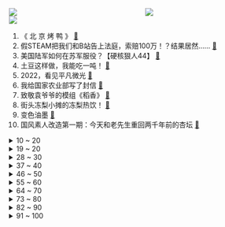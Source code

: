 <div >
	<a style="float:left;width:55%;" href = "https://github.com/anuraghazra/github-readme-stats">
	 <img src = "https://github-readme-stats.vercel.app/api?username=iuuuuuaena&theme=buefy&show_icons=true"/>
	</a>
	<a  style="float:right;width:45%" href = "https://github.com/anuraghazra/github-readme-stats">
	 <img  src="https://github-readme-stats.vercel.app/api/top-langs/?username=anuraghazra&layout=compact"/>
	</a>
	</div>

[![](https://img.shields.io/badge/jxd-@jxdgogogo.xyz-yellowgreen.svg)](https://www.jxdgogogo.xyz)<br>
1. 《 北 京 烤 鸭 》 [:link:](//www.bilibili.com/video/BV1Ad4y1e7va) <br>
2. 假STEAM把我们和B站告上法庭，索赔100万！？结果居然…… [:link:](//www.bilibili.com/video/BV1c24y1S7Rx) <br>
3. 美国陆军如何在苏军服役？【硬核狠人44】 [:link:](//www.bilibili.com/video/BV1U84y147Rm) <br>
4. 土豆这样做，我能吃一吨！ [:link:](//www.bilibili.com/video/BV1GW4y1M7FZ) <br>
5. 2022，看见平凡微光 [:link:](//www.bilibili.com/video/BV1fd4y1Y7Uo) <br>
6. 我给国家农业部写了封信 [:link:](//www.bilibili.com/video/BV1g24y1Q72H) <br>
7. 致敬袁爷爷的模组《稻香》 [:link:](//www.bilibili.com/video/BV1BM411m7Ka) <br>
8. 街头冻梨小摊的冻梨热饮！ [:link:](//www.bilibili.com/video/BV1qG411N7Uk) <br>
9. 变色油墨 [:link:](//www.bilibili.com/video/BV1Hg411J7z8) <br>
10. 国风素人改造第一期：今天和老先生重回两千年前的杏坛 [:link:](//www.bilibili.com/video/BV1f14y1N7e5) <br>
<details>
<summary>10 ~ 20</summary>

11. 「英雄梦想」Argentina - 2022 [:link:](//www.bilibili.com/video/BV1te4y1L7uf) <br>
12. 原来我只是一个简单的支教老师 [:link:](//www.bilibili.com/video/BV1RM41127KD) <br>
13. 我算出了汤姆的毛有多少根？b站第一人 [:link:](//www.bilibili.com/video/BV168411n7fy) <br>
14. 齁 甜 紫 薯 奶 冻 [:link:](//www.bilibili.com/video/BV1Ye4y1L75S) <br>
15. 老师全阳了，学校快倒闭了，今天只有一个学生来上学...... [:link:](//www.bilibili.com/video/BV17e411c73A) <br>
16. 这些难道不是全国统一的吗？ [:link:](//www.bilibili.com/video/BV1PR4y1678g) <br>
17. 新冠排痰的正确姿势！不费嗓子，1秒咳出 [:link:](//www.bilibili.com/video/BV1UW4y1T7gZ) <br>
18. 今儿去打卡洛杉矶最高楼里的顶级和牛烤肉！这是我今年吃过最豪的饭！#OPPO Find N2# [:link:](//www.bilibili.com/video/BV1b84y1s7UF) <br>
19. 珍惜眼前人 [:link:](//www.bilibili.com/video/BV1eK411q718) <br>
</details>
<details>
<summary>19 ~ 20</summary>

20. 🙂🙂🙂🙂🙂 [:link:](//www.bilibili.com/video/BV1wA411X7Qw) <br>
21. 高中永远用不烂的作文素材 [:link:](//www.bilibili.com/video/BV1aD4y1h7Gs) <br>
22. 奥密克戎你牛波一，把姐烧到41…… [:link:](//www.bilibili.com/video/BV1K44y1f7Bi) <br>
23. 战 术 核 打 击 ！【C4快乐阴人流#36】 [:link:](//www.bilibili.com/video/BV118411n7Wt) <br>
24. 都说原声才好，那就继续发原声版吧！没几个赞没人给币也不要紧了…… [:link:](//www.bilibili.com/video/BV1hg411J7yv) <br>
25. 童年噩梦真的来了！被查尔斯小火车追杀！ [:link:](//www.bilibili.com/video/BV1LM411m7Eb) <br>
26. 华莱士全系列25种单品大测评！究竟哪款最好吃？ [:link:](//www.bilibili.com/video/BV1FA411X7hz) <br>
27. 时隔三年 终于回国了 [:link:](//www.bilibili.com/video/BV1c14y1P7AP) <br>
28. 他们居然把游戏里的餐厅搬了出来！甚至连NPC都完美复刻！ [:link:](//www.bilibili.com/video/BV1jG4y1J7DU) <br>
</details>
<details>
<summary>28 ~ 30</summary>

29. 【年度书单】我的2022年度书单，文学类+历史类+哲学类+其他类 [:link:](//www.bilibili.com/video/BV1MG4y1J76L) <br>
30. 家人们，捡了一只猫，这可咋整 [:link:](//www.bilibili.com/video/BV1584y147Km) <br>
31. VERNON 'Black Eye' Official MV [:link:](//www.bilibili.com/video/BV16g411t7fc) <br>
32. 神秘北极圈，迷人的挪威，大自然的宠儿。 [:link:](//www.bilibili.com/video/BV1GV4y1c7nx) <br>
33. 可能是全球第一的自助餐？龙虾鹅肝鱼子酱无限上！ 能吃回本吗？ [:link:](//www.bilibili.com/video/BV1Mv4y1X78Q) <br>
34. 用布洛芬舞告别2022 [:link:](//www.bilibili.com/video/BV1Td4y1e76h) <br>
35. 英国博主：中国放开了 老外怎么看 [:link:](//www.bilibili.com/video/BV1Te411c7jj) <br>
36. 发烧...已经...无所谓了...《最 骚 营 销 号 45》 [:link:](//www.bilibili.com/video/BV1cg411b7YS) <br>
37. “让 你 二 创，不 是 让 你 创 死 观 众 呀 喂！” [:link:](//www.bilibili.com/video/BV1UK411z7jo) <br>
</details>
<details>
<summary>37 ~ 40</summary>

38. 求问这个人会飞是真的吗？这个台词出自哪部动画？ [:link:](//www.bilibili.com/video/BV1Y44y1U7yW) <br>
39. [威神V/WayV]《Diamonds Only》Track Video [:link:](//www.bilibili.com/video/BV1U24y1U7fP) <br>
40. 这就是我变阳的四个阶段 [:link:](//www.bilibili.com/video/BV1f24y1D7EN) <br>
41. 追到贼窝 [:link:](//www.bilibili.com/video/BV1R44y1Z7wY) <br>
42. 七分害怕，三分期待，十分变态 [:link:](//www.bilibili.com/video/BV1sM411m7bT) <br>
43. 哈哈哈，大番薯有没有谁知道？ [:link:](//www.bilibili.com/video/BV1E14y1E74u) <br>
44. 你为什么抢不到退烧药？什么时候才能买到？10分钟击碎你的缺药焦虑！【洞察社会系列82】 [:link:](//www.bilibili.com/video/BV1z8411n7qZ) <br>
45. 【照我以火】FC-EX1至8突袭 摆完挂机 简单好抄 [:link:](//www.bilibili.com/video/BV1914y1A7sn) <br>
46. 回来带我走吧，我一直在原地 [:link:](//www.bilibili.com/video/BV1sg411J7Py) <br>
</details>
<details>
<summary>46 ~ 50</summary>

47. ［我的世界视觉盛宴］这2分半花了我250分钟！ [:link:](//www.bilibili.com/video/BV1LR4y167Ua) <br>
48. 深圳.蜑家菜  厨子探店¥611 [:link:](//www.bilibili.com/video/BV1tR4y1674P) <br>
49. ⚡砸 坏 化 学 实 验 室⚡ [:link:](//www.bilibili.com/video/BV17g411J7V9) <br>
50. 【原神】⚡愚 者 何 惧 终 焉⚡ [:link:](//www.bilibili.com/video/BV1xG4y1g7kS) <br>
51. 东北师傅太过分了！怎么能这样卖呢？这菜纯粹欺负外地人！｜真探来了 [:link:](//www.bilibili.com/video/BV12G4y1J7pv) <br>
52. 大学老师原神开荒 [:link:](//www.bilibili.com/video/BV1UV4y1c7rw) <br>
53. 剑 魔 玩 家 免 疫 系 统 [:link:](//www.bilibili.com/video/BV1VA411X7Lf) <br>
54. 年度嘴角落泪短片，我不信你能坚持看到最后一个！ [:link:](//www.bilibili.com/video/BV1UV4y1c7Hz) <br>
55. 一个橙子引发的故事… [:link:](//www.bilibili.com/video/BV1F44y1o7ee) <br>
</details>
<details>
<summary>55 ~ 60</summary>

56. 小爱同学你还好吗 [:link:](//www.bilibili.com/video/BV1LG4y1R7sC) <br>
57. 阳了，但是嘴硬 [:link:](//www.bilibili.com/video/BV18g411J7j3) <br>
58. 真的有这么酥软吗? [:link:](//www.bilibili.com/video/BV1tg411J7ZN) <br>
59. Sakura｜DV录像带 [:link:](//www.bilibili.com/video/BV1c84y1t7yW) <br>
60. 3片肥牛的日式盖饭，割不动中国人了【暗中观察263】IC实验室 [:link:](//www.bilibili.com/video/BV12D4y1774M) <br>
61. 爱言叶Ⅳ(鹿乃xLONxHanser) [:link:](//www.bilibili.com/video/BV1Hg411J79a) <br>
62. 谁不想家里有三个老师呢？教师之一家有三个老师是什么体验 [:link:](//www.bilibili.com/video/BV1jP4y1B7Px) <br>
63. 本王从不跟病毒讲武德 [:link:](//www.bilibili.com/video/BV1GW4y1M7Gq) <br>
64. 凡新冠感染在发烧畏寒头痛身痛阶段，一定不要服用清热解毒类的中药，如连花清瘟、抗病毒颗粒等。应用散寒解表类中药，如荆防颗粒、小柴胡颗粒、风寒感冒颗粒等。特提醒！ [:link:](//www.bilibili.com/video/BV1wR4y1r76N) <br>
</details>
<details>
<summary>64 ~ 70</summary>

65. 烤培根 将就吃 [:link:](//www.bilibili.com/video/BV1Fg411J7qW) <br>
66. 哪只羊下的蛋？ [:link:](//www.bilibili.com/video/BV1Lg411J79E) <br>
67. 传承国粹经典，弘扬戏曲艺术！画脸谱 [:link:](//www.bilibili.com/video/BV1JA411X7dE) <br>
68. 就乐意听点赛博坦星语言 [:link:](//www.bilibili.com/video/BV1ke4y1L7tc) <br>
69. 这可能是我离梅西最远的一次，恭喜梅西夺得世界杯冠军！ [:link:](//www.bilibili.com/video/BV1iK411q72C) <br>
70. 俺们长大了，这一次，绝不会再让妈妈受伤 [:link:](//www.bilibili.com/video/BV1rM41127LG) <br>
71. 曾经的山东拉面哥 [:link:](//www.bilibili.com/video/BV1gA411R7Qa) <br>
72. 英国人如何看待中国人自己起的英文名？ [:link:](//www.bilibili.com/video/BV1LD4y1h7hT) <br>
73. 《关于我200w礼物拖到快400w发这件事》 [:link:](//www.bilibili.com/video/BV1f44y1Z7e2) <br>
</details>
<details>
<summary>73 ~ 80</summary>

74. Unity个人独立游戏，求职作品 [:link:](//www.bilibili.com/video/BV1814y1A7eU) <br>
75. 全程高能 || 失街亭，一步不能走错的弱者悲哀 [:link:](//www.bilibili.com/video/BV1C24y1U75H) <br>
76. 各位同学们，等我妈骂完我，后再给同学们上课！ [:link:](//www.bilibili.com/video/BV1EG411M7Uh) <br>
77. 克苏鲁神话，「食腐之蛆」变成人，地下魔窟祖传《魔宴》 [:link:](//www.bilibili.com/video/BV1A8411H7Cp) <br>
78. 曾经重装骑行独闯西藏阿里，在奥密克戎面前依然不堪一击 [:link:](//www.bilibili.com/video/BV1c14y1P7v5) <br>
79. 胡说八道之后轻松多了 [:link:](//www.bilibili.com/video/BV1RA41197DM) <br>
80. "把女孩带来，债务便一笔勾销"——Bioshock infinite [:link:](//www.bilibili.com/video/BV1aG4y1J77m) <br>
81. 【喜哥】有点亲情，但并不多 [:link:](//www.bilibili.com/video/BV1rK411q7sj) <br>
82. 新概念复习 [:link:](//www.bilibili.com/video/BV1nA411X7gd) <br>
</details>
<details>
<summary>82 ~ 90</summary>

83. “缺德动物在这里！” [:link:](//www.bilibili.com/video/BV13R4y1r7NR) <br>
84. 脸都气歪了！这就是把负反馈做到极致的跑酷游戏 [:link:](//www.bilibili.com/video/BV1Ge4y1j7Lk) <br>
85. 其实 他整蛊也成功过… [:link:](//www.bilibili.com/video/BV1tG4y1J7iy) <br>
86. 新冠转阴后千万不要放松警惕！ [:link:](//www.bilibili.com/video/BV1p24y1S7t2) <br>
87. “赐我一场名为东百的梦” [:link:](//www.bilibili.com/video/BV1GG4y1J7Bj) <br>
88. 当我们成为武器大师！ [:link:](//www.bilibili.com/video/BV1P24y1S7GF) <br>
89. 【扁豆】中国最火县委书记！没有之一，上任一年干成全国模范，家喻户晓《焦裕禄》 [:link:](//www.bilibili.com/video/BV15K411673X) <br>
90. 1技能三种随机音效，2技能两种随机音效，李白世冠新皮肤是荣耀典藏？ [:link:](//www.bilibili.com/video/BV1F84y1t7RZ) <br>
91. 复古永不过时  衣服土了就改造一下！ [:link:](//www.bilibili.com/video/BV12v4y1Q7hv) <br>
</details>
<details>
<summary>91 ~ 100</summary>

92. 谁又能规划好自己的人生呢 [:link:](//www.bilibili.com/video/BV158411H7SG) <br>
93. 观众朋友们，我想死你们了 [:link:](//www.bilibili.com/video/BV1B8411H75d) <br>
94. 离谱！在德国高速开200+居然被货车超了？？ [:link:](//www.bilibili.com/video/BV15d4y1e76z) <br>
95. PDD最便宜相机开箱！傻眼了，相机还能这样？ [:link:](//www.bilibili.com/video/BV1qe411c7uS) <br>
96. 阿根廷是个什么国家？ [:link:](//www.bilibili.com/video/BV1i44y1d7zL) <br>
97. 【原神】3.3你不得不知道的三个小技巧 [:link:](//www.bilibili.com/video/BV1Ee411c7c6) <br>
98. 经典重温——因为孩子高兴，所以我高兴。 [:link:](//www.bilibili.com/video/BV1q44y1U7pB) <br>
99. 东莞服务业曾经多繁荣？小伙独自探访废弃酒店，寻找时代遗迹 [:link:](//www.bilibili.com/video/BV1D44y1d7MN) <br>
100. 台州是碳水天堂吗?终于吃到了鸡蛋炒麻糍~ [:link:](//www.bilibili.com/video/BV1r44y1d7ND) <br>
</details>
